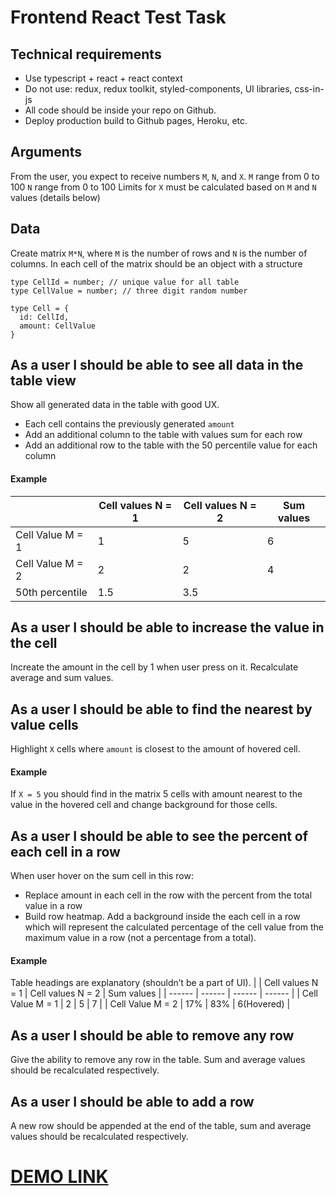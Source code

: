    # Frontend React Test Task
 ## Technical requirements
  - Use typescript + react + react context
  - Do not use: redux, redux toolkit, styled-components, UI libraries, css-in-js
  - All code should be inside your repo on Github.
  - Deploy production build to Github pages, Heroku, etc.
  
## Arguments

From the user, you expect to receive numbers ```M```, ```N```, and ```X```.
```M``` range from 0 to 100
```N``` range from 0 to 100
Limits for ```X``` must be calculated based on ```M``` and ```N``` values (details below)

## Data

Create matrix ```M*N```, where ```M``` is the number of rows and ```N``` is the number of columns.
In each cell of the matrix should be an object with a structure

```
type CellId = number; // unique value for all table
type CellValue = number; // three digit random number

type Cell = {
  id: CellId,
  amount: CellValue
}
```

## As a user I should be able to see all data in the table view

Show all generated data in the table with good UX.

- Each cell contains the previously generated ```amount``` 
- Add an additional column to the table with values sum for each row
- Add an additional row to the table with the 50 percentile value for each column
#### Example
|  | Cell values N = 1 | Cell values N = 2 | Sum values |
| ------ | ------ | ------ | ------ |
| Cell Value M = 1 | 1 | 5 | 6 |
| Cell Value M = 2 | 2 | 2 | 4 |
| 50th percentile | 1.5 | 3.5 | |

## As a user I should be able to increase the value in the cell
Increate the amount in the cell by 1 when user press on it. Recalculate average and sum values.

## As a user I should be able to find the nearest by value cells
Highlight ```X```  cells where ```amount``` is closest to the amount of hovered cell.
#### Example

If ```X = 5``` you should find in the matrix 5 cells with amount nearest to the value in the hovered cell and change background for those cells.

## As a user I should be able to see the percent of each cell in a row
When user hover on the sum cell in this row:
 - Replace amount in each cell in the row with the percent from the total value in a row
 - Build row heatmap. Add a background inside the each cell in a row which will represent the calculated percentage of the cell value from the maximum value in a row (not a percentage from a total).
#### Example
Table headings are explanatory (shouldn’t be a part of UI).
|  | Cell values N = 1 | Cell values N = 2 | Sum values |
| ------ | ------ | ------ | ------ |
| Cell Value M = 1 | 2 | 5 | 7 |
| Cell Value M = 2 | 17% | 83% | 6(Hovered) |

## As a user I should be able to remove any row
Give the ability to remove any row in the table. Sum and average values should be recalculated respectively.

## As a user I should be able to add a row
A new row should be appended at the end of the table, sum and average values should be recalculated respectively.


# [DEMO LINK](https://kapton13.github.io/Matrix-Table/)
